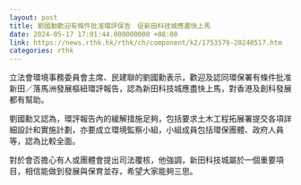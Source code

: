 ```yaml
---
layout: post
title: 劉國勳歡迎有條件批准環評保告　促新田科技城應盡快上馬
date: 2024-05-17 17:01:44.000000000 +08:00
link: https://news.rthk.hk/rthk/ch/component/k2/1753579-20240517.htm
categories: rthk
---
```


立法會環境事務委員會主席、民建聯的劉國勳表示，歡迎及認同環保署有條件批准新田／落馬洲發展樞紐環評報告，認為新田科技城應盡快上馬，對香港及創科發展都有幫助。

劉國勳又認為，環評報告內的緩解措施足夠，包括要求土木工程拓展署提交各項詳細設計和實施計劃，亦要成立環境監察小組，小組成員包括環保團體、政府人員等，認為比較全面。

對於會否擔心有人或團體會提出司法覆核，他強調，新田科技城屬於一個重要項目，相信能做到發展與保育並存，希望大家能夠三思。
